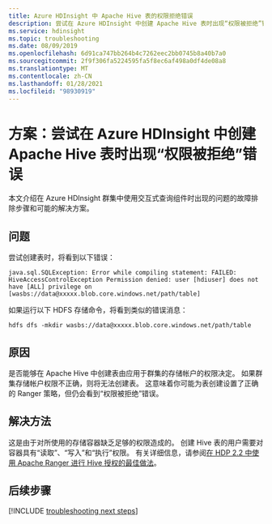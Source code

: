 ```yaml
---
title: Azure HDInsight 中 Apache Hive 表的权限拒绝错误
description: 尝试在 Azure HDInsight 中创建 Apache Hive 表时出现“权限被拒绝”错误
ms.service: hdinsight
ms.topic: troubleshooting
ms.date: 08/09/2019
ms.openlocfilehash: 6d91ca747bb264b4c7262eec2bb0745b8a40b7a0
ms.sourcegitcommit: 2f9f306fa5224595fa5f8ec6af498a0df4de08a8
ms.translationtype: MT
ms.contentlocale: zh-CN
ms.lasthandoff: 01/28/2021
ms.locfileid: "98930919"
---
```

# <a name="scenario-permission-denied-error-when-trying-to-create-an-apache-hive-table-in-azure-hdinsight"></a>方案：尝试在 Azure HDInsight 中创建 Apache Hive 表时出现“权限被拒绝”错误

本文介绍在 Azure HDInsight 群集中使用交互式查询组件时出现的问题的故障排除步骤和可能的解决方案。

## <a name="issue"></a>问题

尝试创建表时，将看到以下错误：

```
java.sql.SQLException: Error while compiling statement: FAILED: HiveAccessControlException Permission denied: user [hdiuser] does not have [ALL] privilege on [wasbs://data@xxxxx.blob.core.windows.net/path/table]
```

如果运行以下 HDFS 存储命令，将看到类似的错误消息：

```
hdfs dfs -mkdir wasbs://data@xxxxx.blob.core.windows.net/path/table
```

## <a name="cause"></a>原因

是否能够在 Apache Hive 中创建表由应用于群集的存储帐户的权限决定。 如果群集存储帐户权限不正确，则将无法创建表。 这意味着你可能为表创建设置了正确的 Ranger 策略，但仍会看到“权限被拒绝”错误。

## <a name="resolution"></a>解决方法

这是由于对所使用的存储容器缺乏足够的权限造成的。 创建 Hive 表的用户需要对容器具有“读取”、“写入”和“执行”权限。 有关详细信息，请参阅[在 HDP 2.2 中使用 Apache Ranger 进行 Hive 授权的最佳做法](https://hortonworks.com/blog/best-practices-for-hive-authorization-using-apache-ranger-in-hdp-2-2/)。

## <a name="next-steps"></a>后续步骤

[!INCLUDE [troubleshooting next steps](../../../includes/hdinsight-troubleshooting-next-steps.md)]